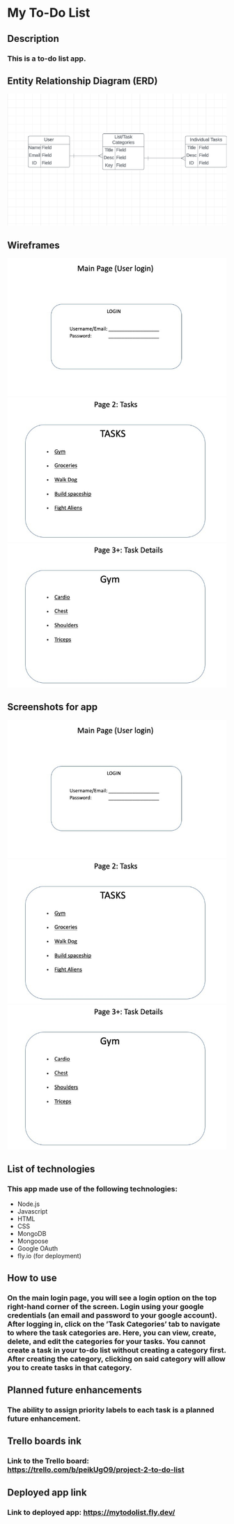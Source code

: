 # My To-Do List

## Description
### This is a to-do list app.

## Entity Relationship Diagram (ERD)
![Alt Text](assets/ERD.png)

## Wireframes
![Alt Text](assets/SCREEN1_WF.jpeg)
![Alt Text](assets/Screen2_WF.jpg)
![Alt Text](assets/screen3_WF.jpg)

## Screenshots for app
![Alt Text](assets/SCREEN1_WF.jpeg)
![Alt Text](assets/Screen2_WF.jpg)
![Alt Text](assets/screen3_WF.jpg)

## List of technologies
### This app made use of the following technologies: 
* Node.js 
* Javascript 
* HTML 
* CSS 
* MongoDB
* Mongoose 
* Google OAuth
* fly.io (for deployment)

## How to use
### On the main login page, you will see a login option on the top right-hand corner of the screen. Login using your google credentials (an email and password to your google account). After logging in, click on the ’Task Categories’ tab to navigate to where the task categories are. Here, you can view, create, delete, and edit the categories for your tasks. You cannot create a task in your to-do list without creating a category first. After creating the category, clicking on said category will allow you to create tasks in that category. 

## Planned future enhancements
### The ability to assign priority labels to each task is a planned future enhancement. 

## Trello boards ink
### Link to the Trello board: https://trello.com/b/peikUgO9/project-2-to-do-list

## Deployed app link
### Link to deployed app: https://mytodolist.fly.dev/

